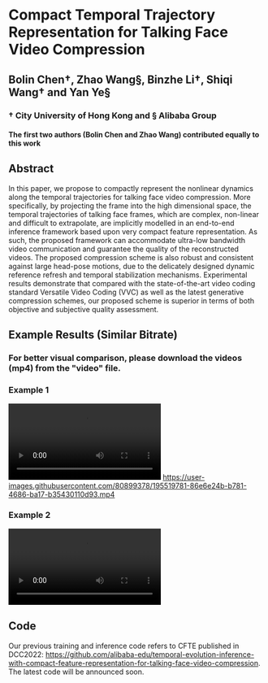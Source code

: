 # Compact Temporal Trajectory Representation for Talking Face Video Compression

## Bolin Chen&dagger;, Zhao Wang&sect;, Binzhe Li&dagger;, Shiqi Wang&dagger; and Yan Ye&sect;

### &dagger; City University of Hong Kong and &sect; Alibaba Group

#### The first two authors (Bolin Chen and Zhao Wang) contributed equally to this work

## Abstract

In this paper, we propose to compactly represent the nonlinear dynamics along the temporal trajectories for talking face video compression. More specifically, by projecting the frame into the high dimensional space, the temporal trajectories of talking face frames, which are complex, non-linear and difficult to extrapolate, are implicitly modelled in an end-to-end inference framework based upon very compact feature representation. As such, the proposed framework can accommodate ultra-low bandwidth video communication and guarantee the quality of the reconstructed videos. The proposed compression scheme is also robust and consistent against large head-pose motions, due to the delicately designed dynamic reference refresh and temporal stabilization mechanisms. Experimental results demonstrate that compared with the state-of-the-art video coding standard Versatile Video Coding (VVC) as well as the latest generative compression schemes, our proposed scheme is superior in terms of both objective and subjective quality assessment.

## Example Results (Similar Bitrate)

### For better visual comparison, please download the videos (mp4) from the "video" file.

### Example 1

![show](https://github.com/Berlin0610/CFTE2.0/blob/main/1.mp4) 
https://user-images.githubusercontent.com/80899378/195519781-86e6e24b-b781-4686-ba17-b35430110d93.mp4

### Example 2

![show](https://github.com/Berlin0610/CFTE2.0/blob/main/2.mp4) 



## Code

Our previous training and inference code refers to CFTE published in DCC2022: https://github.com/alibaba-edu/temporal-evolution-inference-with-compact-feature-representation-for-talking-face-video-compression. The latest code will be announced soon.
